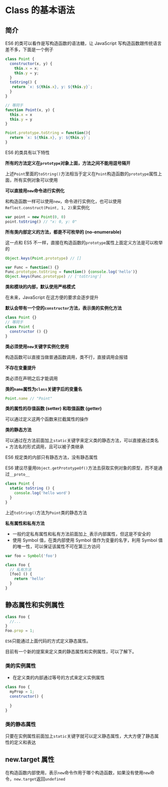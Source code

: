 # Class 的基本语法

## 简介

ES6 的类可以看作是写构造函数的语法糖，让 JavaScript 写构造函数跟传统语言差不多，下面是一个例子

```javascript
class Point {
  constructor(x, y) {
    this.x = x;
    this.y = y;
  }
  toString() {
   return `x: ${this.x}, y: ${this.y}`;
  }
}

// 等同于
function Point(x, y) {
  this.x = x
  this.y = y
}

Point.prototype.toString = function(){
  return `x: ${this.x}, y: ${this.y}`;
}
```

ES6 的类具有以下特性

**所有的方法定义在`prototype`对象上面，方法之间不能用逗号隔开**

上述`Point`里面的`toString()`方法相当于定义在`Point`构造函数的`prototype`属性上面，所有实例对象可以使用

**可以直接用`new`命令进行实例化**

和构造函数一样可以使用`new`，命令进行实例化，也可以使用`Reflect.construct(Point, 1, 2)`来实例化

```javascript
var point = new Point(0, 0)
point.toString() // "x: 0, y: 0"
```

**所有类内部定义的方法，都是不可枚举的 (no-enumerable)**

这一点和 ES5 不一样，直接在构造函数的`prototype`属性上面定义方法是可以枚举的

```javascript
Object.keys(Point.prototype) // []

var Func = function() {} 
Func.prototype.toString = function() {console.log('hello')}
Object.keys(Func.prototype) // ['toString']
```

**类和模块的内部，默认使用严格模式**

在未来，JavaScript 在这方便的要求会逐步提升

**默认会带有一个空的`constructor`方法，表示类的实例化方法**

```javascript
class Point {}
// 等同于
class Point {
  constructor () {}
}
```

**类必须使用`new`关键字实例化使用**

构造函数可以直接当做普通函数调用，类不行，直接调用会报错

**不存在变量提升**

类必须在声明之后才能调用

**类的`name`属性为`class`关键字后的变量名**

```javascript
Point.name // "Point"
```

**类的属性的存值函数 (setter) 和取值函数 (getter)**

可以通过定义这两个函数来拦截属性的操作

**类的静态方法**

可以通过在方法前面加上`static`关键字来定义类的静态方法，可以直接通过类名 + 方法名的形式调用，且可以被子类继承

ES6 规定类的内部只有静态方法，没有静态属性

ES6 建议尽量用`Object.getPrototypeOf()`方法去获取实例对象的原型，而不是通过`__proto__`

```javascript
class Point {
  static toString () {
    console.log('hello word')
  }
}
```

上述`toString()`方法为`Point`类的静态方法

**私有属性和私有方法**

* 一般约定私有属性和私有方法前面加上`_`表示内部属性，但这是不安全的
* 使用 Symbol 值，在类内部使用 Symbol 值作为变量的名字，利用 Symbol 值的唯一性，可以保证该属性不可在第三方访问

```javascript
var foo = Symbol('foo')

class Foo {
  // 私有方法
  [foo] () {
    return 'hello'
  }
}
```

## 静态属性和实例属性

```javascript
class Foo {
  //...
}
Foo.prop = 1;
```

`ES6`只能通过上面代码的方式定义静态属性。

目前有一个新的提案来定义类的静态属性和实例属性，可以了解下。

### 类的实例属性

* 在定义类的内部通过等号的方式来定义实例属性

```javascript
class Foo {
  myProp = 1;
  constructor() {
    
  }
}
```

### 类的静态属性

只要在实例属性前面加上`static`关键字就可以定义静态属性，大大方便了静态属性的定义和表达

## new.target 属性

在构造函数内部使用，表示`new`命令作用于哪个构造函数，如果没有使用`new`命令，`new.target`返回`undefined`



